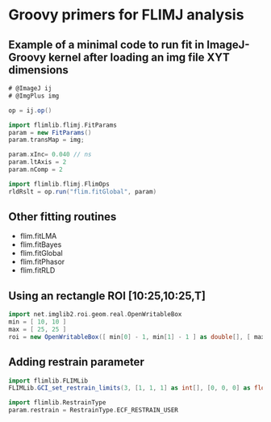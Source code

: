 # Groovy primers for FLIMJ analysis

## Example of a minimal code to run fit in ImageJ-Groovy kernel after loading an img file XYT dimensions

```groovy
# @ImageJ ij
# @ImgPlus img

op = ij.op()

import flimlib.flimj.FitParams
param = new FitParams()
param.transMap = img;

param.xInc= 0.040 // ns
param.ltAxis = 2
param.nComp = 2

import flimlib.flimj.FlimOps
rldRslt = op.run("flim.fitGlobal", param)
```

## Other fitting routines

- flim.fitLMA
- flim.fitBayes
- flim.fitGlobal
- flim.fitPhasor
- flim.fitRLD

## Using an rectangle ROI [10:25,10:25,T]
```groovy
import net.imglib2.roi.geom.real.OpenWritableBox
min = [ 10, 10 ]
max = [ 25, 25 ]
roi = new OpenWritableBox([ min[0] - 1, min[1] - 1 ] as double[], [ max[0] + 1, max[1] + 1 ] as double[])
```
## Adding restrain parameter
```groovy
import flimlib.FLIMLib
FLIMLib.GCI_set_restrain_limits(3, [1, 1, 1] as int[], [0, 0, 0] as float[], [1e4f,  1e4f, 6f] as float[])

import flimlib.RestrainType
param.restrain = RestrainType.ECF_RESTRAIN_USER

```

